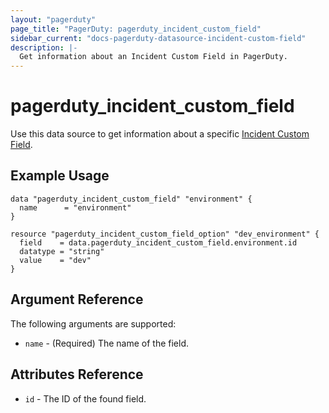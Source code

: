 ```yaml
---
layout: "pagerduty"
page_title: "PagerDuty: pagerduty_incident_custom_field"
sidebar_current: "docs-pagerduty-datasource-incident-custom-field"
description: |-
  Get information about an Incident Custom Field in PagerDuty.
---
```


# pagerduty\_incident\_custom\_field

Use this data source to get information about a specific [Incident Custom Field](https://support.pagerduty.com/docs/custom-fields-on-incidents).

## Example Usage

```hcl
data "pagerduty_incident_custom_field" "environment" {
  name      = "environment"
}

resource "pagerduty_incident_custom_field_option" "dev_environment" {
  field    = data.pagerduty_incident_custom_field.environment.id
  datatype = "string"
  value    = "dev"
}
```

## Argument Reference

The following arguments are supported:

* `name` - (Required) The name of the field.

## Attributes Reference

* `id` - The ID of the found field.
